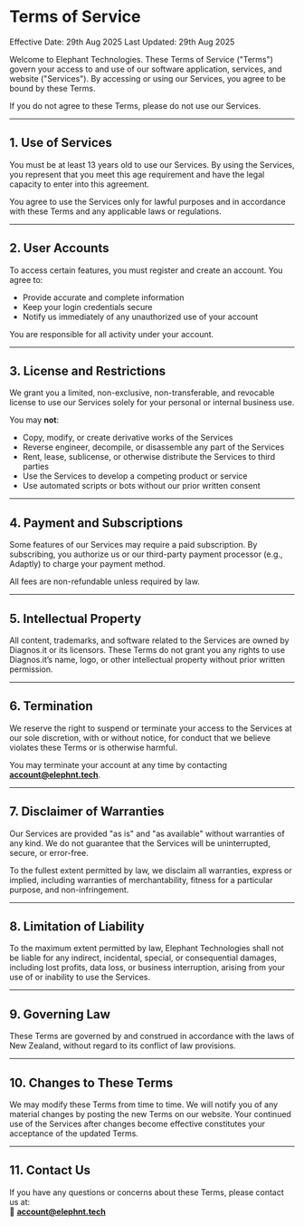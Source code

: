 # Terms of Service

Effective Date: 29th Aug 2025
Last Updated: 29th Aug 2025

Welcome to Elephant Technologies. These Terms of Service ("Terms") govern your access to and use of our software application, services, and website ("Services"). By accessing or using our Services, you agree to be bound by these Terms.

If you do not agree to these Terms, please do not use our Services.

---

## 1. Use of Services

You must be at least 13 years old to use our Services. By using the Services, you represent that you meet this age requirement and have the legal capacity to enter into this agreement.

You agree to use the Services only for lawful purposes and in accordance with these Terms and any applicable laws or regulations.

---

## 2. User Accounts

To access certain features, you must register and create an account. You agree to:

- Provide accurate and complete information
- Keep your login credentials secure
- Notify us immediately of any unauthorized use of your account

You are responsible for all activity under your account.

---

## 3. License and Restrictions

We grant you a limited, non-exclusive, non-transferable, and revocable license to use our Services solely for your personal or internal business use.

You may **not**:

- Copy, modify, or create derivative works of the Services
- Reverse engineer, decompile, or disassemble any part of the Services
- Rent, lease, sublicense, or otherwise distribute the Services to third parties
- Use the Services to develop a competing product or service
- Use automated scripts or bots without our prior written consent

---

## 4. Payment and Subscriptions

Some features of our Services may require a paid subscription. By subscribing, you authorize us or our third-party payment processor (e.g., Adaptly) to charge your payment method.

All fees are non-refundable unless required by law.

---

## 5. Intellectual Property

All content, trademarks, and software related to the Services are owned by Diagnos.it or its licensors. These Terms do not grant you any rights to use Diagnos.it’s name, logo, or other intellectual property without prior written permission.

---

## 6. Termination

We reserve the right to suspend or terminate your access to the Services at our sole discretion, with or without notice, for conduct that we believe violates these Terms or is otherwise harmful.

You may terminate your account at any time by contacting **[account@elephnt.tech](mailto:account@elephnt.tech)**.

---

## 7. Disclaimer of Warranties

Our Services are provided "as is" and "as available" without warranties of any kind. We do not guarantee that the Services will be uninterrupted, secure, or error-free.

To the fullest extent permitted by law, we disclaim all warranties, express or implied, including warranties of merchantability, fitness for a particular purpose, and non-infringement.

---

## 8. Limitation of Liability

To the maximum extent permitted by law, Elephant Technologies shall not be liable for any indirect, incidental, special, or consequential damages, including lost profits, data loss, or business interruption, arising from your use of or inability to use the Services.

---

## 9. Governing Law

These Terms are governed by and construed in accordance with the laws of New Zealand, without regard to its conflict of law provisions.

---

## 10. Changes to These Terms

We may modify these Terms from time to time. We will notify you of any material changes by posting the new Terms on our website. Your continued use of the Services after changes become effective constitutes your acceptance of the updated Terms.

---

## 11. Contact Us

If you have any questions or concerns about these Terms, please contact us at:  
📧 **[account@elephnt.tech](mailto:account@elephnt.tech)**
